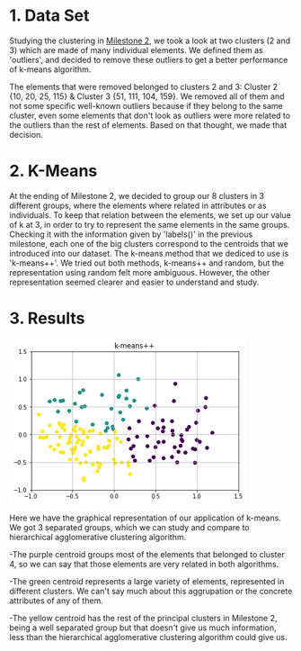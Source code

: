 
# 1. Data Set

Studying the clustering in [Milestone 2](https://github.com/CarlosCordoba96/Machine-Learning-techniques/tree/master/Milestone2), we took a look at two clusters (2 and 3) which are made of many individual elements. We defined them as 'outliers', and decided to remove these outliers to get a better performance of k-means algorithm.

The elements that were removed belonged to clusters 2 and 3: Cluster 2 {10, 20, 25, 115} & Cluster 3 {51, 111, 104, 159}. We removed all of them and not some specific well-known outliers because if they belong to the same cluster, even some elements that don't look as outliers were more related to the outliers than the rest of elements. Based on that thought, we made that decision.

# 2. K-Means

At the ending of Milestone 2, we decided to group our 8 clusters in 3 different groups, where the elements where related in attributes or as individuals. To keep that relation between the elements, we set up our value of k at 3, in order to try to represent the same elements in the same groups. Checking it with the information given by 'labels()' in the previous milestone, each one of the big clusters correspond to the centroids that we introduced into our dataset.
The k-means method that we dediced to use is 'k-means++'. We tried out both methods, k-means++ and random, but the representation using random felt more ambiguous. However, the other representation seemed clearer and easier to understand and study.

# 3. Results

![K-Means++](https://github.com/CarlosCordoba96/Machine-Learning-techniques/blob/master/Milestone3/Images/k-means%2B%2B.png)

Here we have the graphical representation of our application of k-means. We got 3 separated groups, which we can study and compare to hierarchical agglomerative clustering algorithm.

-The purple centroid groups most of the elements that belonged to cluster 4, so we can say that those elements are very related in both algorithms.

-The green centroid represents a large variety of elements, represented in different clusters. We can't say much about this aggrupation or the concrete attributes of any of them.

-The yellow centroid has the rest of the principal clusters in Milestone 2, being a well separated group but that doesn't give us much information, less than the hierarchical agglomerative clustering algorithm could give us.
